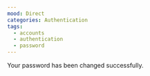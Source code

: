 ```yaml
---
mood: Direct
categories: Authentication
tags:
  - accounts
  - authentication
  - password
---
```

Your password has been changed successfully.